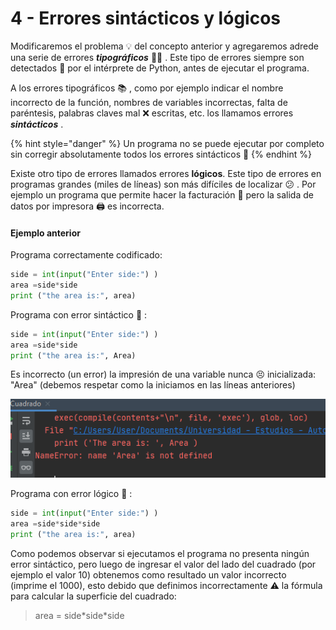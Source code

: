 # 4 - Errores sintácticos y lógicos

Modificaremos el problema 💡 del concepto anterior y agregaremos adrede una serie de errores  _**tipográficos**_ ✍🏾 . Este tipo de errores siempre son detectados 🔎 por el intérprete de Python, antes de ejecutar el programa.

A los errores tipográficos 📚 , como por ejemplo indicar el nombre incorrecto de la función, nombres de variables incorrectas, falta de paréntesis, palabras claves mal ❌ escritas, etc. los llamamos errores _**sintácticos**_ .

{% hint style="danger" %}
Un programa no se puede ejecutar por completo sin corregir absolutamente todos los errores sintácticos 🚧 
{% endhint %}


  
 Existe otro tipo de errores llamados errores **lógicos**. Este tipo de errores en programas grandes \(miles de líneas\) son más difíciles de localizar 😕 . Por ejemplo un programa que permite hacer la facturación 🤑 pero la salida de datos por impresora 🖨 es incorrecta.

#### Ejemplo anterior


  
 Programa correctamente codificado: 

```python
side = int(input("Enter side:") )
area =side*side
print ("the area is:", area)
```

Programa con error sintáctico 🙊 :

```python
side = int(input("Enter side:") )
area =side*side
print ("the area is:", Area)
```

Es incorrecto \(un error\) la impresión de una variable nunca 😣 inicializada: "Area" \(debemos respetar como la iniciamos en las líneas anteriores\)

![Error sint&#xE1;ctico](.gitbook/assets/image%20%283%29.png)

Programa con error lógico 🙈 :

```python
side = int(input("Enter side:") )
area =side*side*side
print ("the area is:", area)
```

Como podemos observar si ejecutamos el programa no presenta ningún error sintáctico, pero luego de ingresar el valor del lado del cuadrado \(por ejemplo el valor 10\) obtenemos como resultado un valor incorrecto \(imprime el 1000\), esto debido que definimos incorrectamente ⚠ la fórmula para calcular la superficie del cuadrado:

> area = side\*side\*side

 



